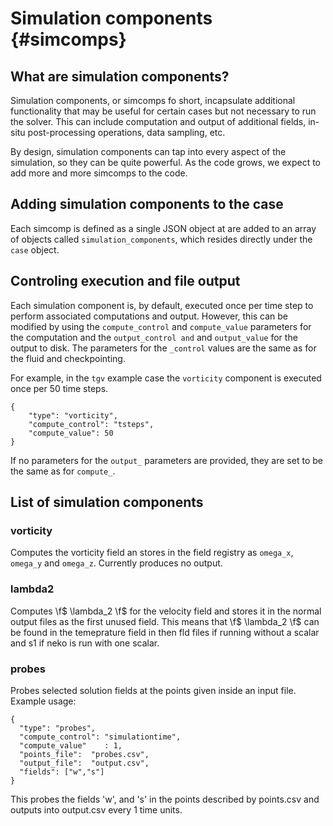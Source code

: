 # Simulation components {#simcomps}
## What are simulation components?
Simulation components, or simcomps fo short,  incapsulate additional
functionality that may be useful for certain cases but not necessary to run the
solver. 
This can include computation and output of additional fields, in-situ
post-processing operations, data sampling, etc.

By design, simulation components can tap into every aspect of the simulation,
so they can be quite powerful.
As the code grows, we expect to add more and more simcomps to the code.

## Adding simulation components to the case
Each simcomp is defined as a single JSON object at are added to an array
of objects called `simulation_components`, which resides directly under the
`case` object.

## Controling execution and file output
Each simulation component is, by default, executed once per time step to
perform associated computations and output.
However, this can be modified by using the `compute_control` and `compute_value`
parameters for the computation and the `output_control and` and 
`output_value` for the output to disk.
The parameters for the `_control` values are the same as for the fluid and 
checkpointing.

For example, in the `tgv` example case the `vorticity` component is executed 
once per 50 time steps. 
~~~~~~~~~~~~~~~{.json}
{
    "type": "vorticity",
    "compute_control": "tsteps",
    "compute_value": 50
}
~~~~~~~~~~~~~~~
If no parameters for the `output_` parameters are provided, they are set to be the
 same as for `compute_`.

 ## List of simulation components

 ### vorticity
 Computes the vorticity field an stores in the field registry as `omega_x`,
 `omega_y` and `omega_z`.
 Currently produces no output.

 ### lambda2
 Computes \f$ \lambda_2 \f$ for the velocity field and stores it in the normal output files as the first unused field.
 This means that \f$ \lambda_2 \f$ can be found in the temeprature field in then fld files if running without a scalar
 and s1 if neko is run with one scalar.
 
 ### probes
 Probes selected solution fields at the points given inside an input file. Example usage:
 ~~~~~~~~~~~~~~~{.json}
 {
   "type": "probes",
   "compute_control": "simulationtime",
   "compute_value"    : 1,
   "points_file":  "probes.csv",
   "output_file":  "output.csv",
   "fields": ["w","s"]
 }
 ~~~~~~~~~~~~~~~
This probes the fields 'w', and 's' in the points described by points.csv and outputs into output.csv every 1 time units.
